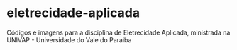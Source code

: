 # eletrecidade-aplicada
Códigos e imagens para a disciplina de Eletrecidade Aplicada, ministrada na UNIVAP - Universidade do Vale do Paraiba
